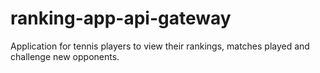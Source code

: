 # ranking-app-api-gateway
Application for tennis players to view their rankings, matches played and challenge new opponents.
